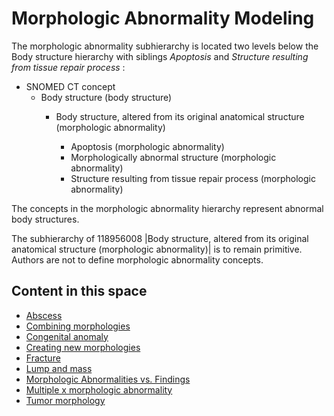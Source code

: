 # Morphologic Abnormality Modeling

The morphologic abnormality subhierarchy is located two levels below the Body structure hierarchy with siblings  _Apoptosis_ and _Structure resulting from tissue repair process_ :

  * SNOMED CT concept
    * Body structure (body structure)
      * Body structure, altered from its original anatomical structure (morphologic abnormality)  

        * Apoptosis (morphologic abnormality)
        * Morphologically abnormal structure (morphologic abnormality)
        * Structure resulting from tissue repair process (morphologic abnormality)

The concepts in the morphologic abnormality hierarchy represent abnormal body structures. 

The subhierarchy of 118956008 |Body structure, altered from its original anatomical structure (morphologic abnormality)| is to remain primitive. Authors are not to define morphologic abnormality concepts.

  

## Content in this space

  * [Abscess](Abscess_174690321.html)
  * [Combining morphologies](Combining-morphologies_174690315.html)
  * [Congenital anomaly](Congenital-anomaly_174690319.html)
  * [Creating new morphologies](Creating-new-morphologies_174690314.html)
  * [Fracture](Fracture_174690322.html)
  * [Lump and mass](Lump-and-mass_283312287.html)
  * [Morphologic Abnormalities vs. Findings](Morphologic-Abnormalities-vs.-Findings_174690313.html)
  * [Multiple x morphologic abnormality](Multiple-x-morphologic-abnormality_196641593.html)
  * [Tumor morphology](Tumor-morphology_174690318.html)

